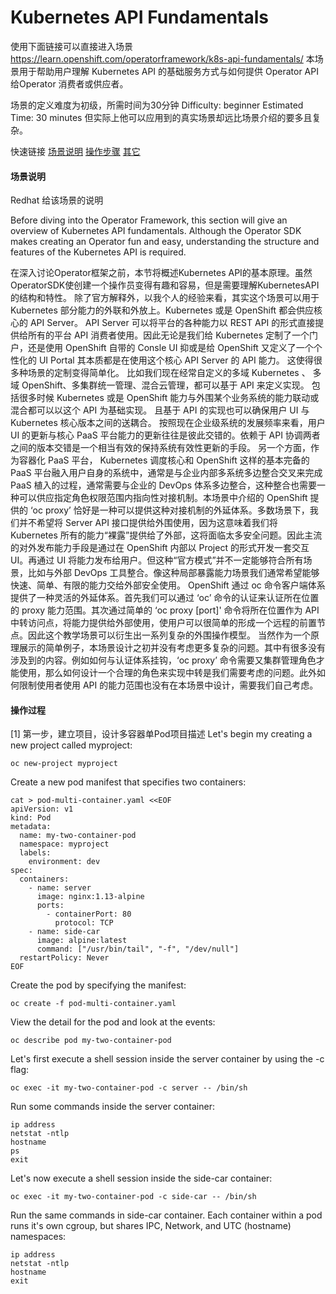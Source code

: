 # Kubernetes API Fundamentals

使用下面链接可以直接进入场景
https://learn.openshift.com/operatorframework/k8s-api-fundamentals/
本场景用于帮助用户理解 Kubernetes API 的基础服务方式与如何提供 Operator API 给Operator 消费者或供应者。

场景的定义难度为初级，所需时间为30分钟
     Difficulty: beginner  Estimated Time: 30 minutes
但实际上他可以应用到的真实场景却远比场景介绍的要多且复杂。

快速链接
[场景说明](####场景说明)
[操作步骤](####操作步骤)
[其它](####其它)

#### 场景说明
Redhat 给该场景的说明

Before diving into the Operator Framework, this section will give an overview of Kubernetes API fundamentals. Although the Operator SDK makes creating an Operator fun and easy, understanding the structure and features of the Kubernetes API is required.

在深入讨论Operator框架之前，本节将概述Kubernetes API的基本原理。虽然OperatorSDK使创建一个操作员变得有趣和容易，但是需要理解KubernetesAPI的结构和特性。
除了官方解释外，以我个人的经验来看，其实这个场景可以用于 Kubernetes 部分能力的外联和外放上。Kubernetes 或是 OpenShift 都会供应核心的 API Server。 API Server 可以将平台的各种能力以 REST API 的形式直接提供给所有的平台 API 消费者使用。因此无论是我们给 Kubernetes 定制了一个门户，还是使用 OpenShift 自带的 Consle UI 抑或是给 OpenShift 又定义了一个个性化的 UI Portal 其本质都是在使用这个核心 API Server 的 API 能力。 这使得很多种场景的定制变得简单化。
比如我们现在经常自定义的多域 Kubernetes 、 多域 OpenShift、多集群统一管理、混合云管理，都可以基于 API 来定义实现。 包括很多时候 Kubernetes 或是 OpenShift 能力与外围某个业务系统的能力联动或混合都可以以这个 API 为基础实现。 且基于 API 的实现也可以确保用户 UI 与 Kubernetes 核心版本之间的送耦合。 按照现在企业级系统的发展频率来看，用户 UI 的更新与核心 PaaS 平台能力的更新往往是彼此交错的。依赖于 API 协调两者之间的版本交错是一个相当有效的保持系统有效性更新的手段。 
另一个方面，作为容器化 PaaS 平台， Kubernetes 调度核心和 OpenShift 这样的基本完备的 PaaS 平台融入用户自身的系统中，通常是与企业内部多系统多边整合交叉来完成 PaaS 植入的过程，通常需要与企业的 DevOps 体系多边整合，这种整合也需要一种可以供应指定角色权限范围内指向性对接机制。本场景中介绍的 OpenShift 提供的 ‘oc proxy’ 恰好是一种可以提供这种对接机制的外延体系。多数场景下，我们并不希望将 Server API 接口提供给外围使用，因为这意味着我们将 Kubernetes 所有的能力“裸露”提供给了外部，这将面临太多安全问题。因此主流的对外发布能力手段是通过在 OpenShift 内部以 Project 的形式开发一套交互 UI。再通过 UI 将能力发布给用户。但这种“官方模式”并不一定能够符合所有场景，比如与外部 DevOps 工具整合。像这种局部暴露能力场景我们通常希望能够快速、简单、有限的能力交给外部安全使用。 OpenShift 通过 oc 命令客户端体系提供了一种灵活的外延体系。首先我们可以通过 ‘oc’ 命令的认证来认证所在位置的 proxy 能力范围。其次通过简单的 ‘oc proxy [port]' 命令将所在位置作为 API 中转访问点，将能力提供给外部使用，使用户可以很简单的形成一个远程的前置节点。因此这个教学场景可以衍生出一系列复杂的外围操作模型。
当然作为一个原理展示的简单例子，本场景设计之初并没有考虑更多复杂的问题。其中有很多没有涉及到的内容。例如如何与认证体系挂钩，‘oc proxy’ 命令需要又集群管理角色才能使用，那么如何设计一个合理的角色来实现中转是我们需要考虑的问题。此外如何限制使用者使用 API 的能力范围也没有在本场景中设计，需要我们自己考虑。

#### 操作过程
[1] 第一步，建立项目，设计多容器单Pod项目描述
Let's begin my creating a new project called myproject:
```
oc new-project myproject
```
Create a new pod manifest that specifies two containers:
```
cat > pod-multi-container.yaml <<EOF
apiVersion: v1
kind: Pod
metadata:
  name: my-two-container-pod
  namespace: myproject
  labels:
    environment: dev
spec:
  containers:
    - name: server
      image: nginx:1.13-alpine
      ports:
        - containerPort: 80
          protocol: TCP
    - name: side-car
      image: alpine:latest
      command: ["/usr/bin/tail", "-f", "/dev/null"]
  restartPolicy: Never
EOF
```
Create the pod by specifying the manifest:
```
oc create -f pod-multi-container.yaml
```
View the detail for the pod and look at the events:
```
oc describe pod my-two-container-pod
```
Let's first execute a shell session inside the server container by using the -c flag:
```
oc exec -it my-two-container-pod -c server -- /bin/sh
```
Run some commands inside the server container:
```
ip address
netstat -ntlp
hostname
ps
exit
```
Let's now execute a shell session inside the side-car container:
```
oc exec -it my-two-container-pod -c side-car -- /bin/sh
```
Run the same commands in side-car container. Each container within a pod runs it's own cgroup, but shares IPC, Network, and UTC (hostname) namespaces:
```
ip address
netstat -ntlp
hostname
exit
```

